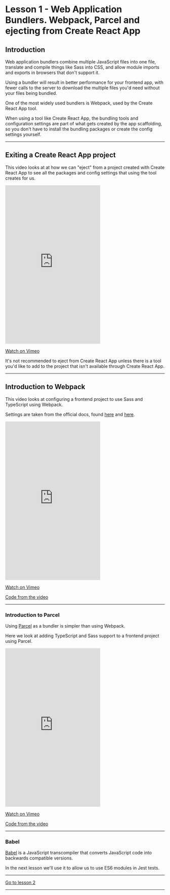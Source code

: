 # Lesson 1 - Web Application Bundlers. Webpack, Parcel and ejecting from Create React App

## Introduction

Web application bundlers combine multiple JavaScript files into one file, translate and compile things like Sass into CSS, and allow module imports and exports in browsers that don't support it.

Using a bundler will result in better performance for your frontend app, with fewer calls to the server to download the multiple files you'd need without your files being bundled.

One of the most widely used bundlers is Webpack, used by the Create React App tool.

When using a tool like Create React App, the bundling tools and configuration settings are part of what gets created by the app scaffolding, so you don't have to install the bundling packages or create the config settings yourself.

---

## Exiting a Create React App project

This video looks at at how we can "eject" from a project created with Create React App to see all the packages and config settings that using the tool creates for us.

<iframe src="https://player.vimeo.com/video/506532274" height="500" frameborder="0" allow="autoplay; fullscreen; picture-in-picture" allowfullscreen></iframe>

<a href="https://vimeo.com/506532274/b367b3faab" target="_blank">Watch on Vimeo</a>

It's not recommended to eject from Create React App unless there is a tool you'd like to add to the project that isn't available through Create React App.

---

## Introduction to Webpack

This video looks at configuring a frontend project to use Sass and TypeScript using Webpack.

Settings are taken from the official docs, found <a href="https://webpack.js.org/loaders/sass-loader/#root" target="_blank">here</a> and <a href="https://webpack.js.org/guides/typescript/#root" target="_blank">here</a>.

<iframe src="https://player.vimeo.com/video/506700240" height="500" frameborder="0" allow="autoplay; fullscreen; picture-in-picture" allowfullscreen></iframe>

<a href="https://vimeo.com/506700240/5e2a77fb4b" target="_blank">Watch on Vimeo</a>

<a href="https://github.com/NoroffFEU/introduction-to-webpack" target="_blank">Code from the video</a>

---

### Introduction to Parcel

Using <a href="https://parceljs.org/" target="_blank">Parcel</a> as a bundler is simpler than using Webpack.

Here we look at adding TypeScript and Sass support to a frontend project using Parcel.

<iframe src="https://player.vimeo.com/video/506733052" height="500" frameborder="0" allow="autoplay; fullscreen; picture-in-picture" allowfullscreen></iframe>

<a href="https://vimeo.com/506733052/66f45e6d9e" target="_blank">Watch on Vimeo</a>

<a href="https://github.com/NoroffFEU/introduction-to-parcel" target="_blank">Code from the video</a>

---

### Babel

<a href="https://babeljs.io/" target="_blank">Babel</a> is a JavaScript transcompiler that converts JavaScript code into backwards compatible versions.

In the next lesson we'll use it to allow us to use ES6 modules in Jest tests.

---

[Go to lesson 2](2)

---
